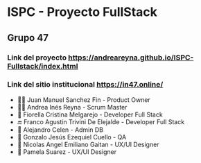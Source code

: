 # ISPC - Proyecto FullStack
## Grupo 47

### Link del proyecto https://andreareyna.github.io/ISPC-Fullstack/index.html
### Link del sitio institucional https://in47.online/

* 👨‍💻 Juan Manuel Sanchez Fin - Product Owner
* 👩‍🏫 Andrea Inés Reyna - Scrum Master
* :construction: Fiorella Cristina Melgarejo - Developer Full Stack
* :end: Franco Agustin Trivini De Elejalde - Developer Full Stack
* :book: Alejandro Celen - Admin DB
* :cop: Gonzalo Jesús Ezequiel Cuello - QA
* :thought_balloon: Nicolas Angel Emiliano Gaitan - UX/UI Designer
* :tada: Pamela Suarez - UX/UI Designer
